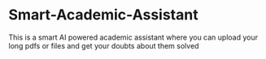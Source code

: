 # Smart-Academic-Assistant
This is  a smart AI powered academic assistant where you can upload your long pdfs or files and get your doubts about them solved
